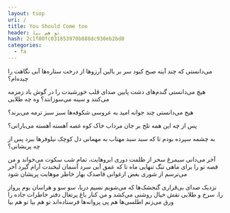 ```yaml
---
layout: tsop
uri: /
title: You Should Come too
header: تو هم بیا
hash: 2c1f80fc031853970b888dc930eb2bd0
categories:
  - fa
---
```


می‌دانستی که چند آینه صبح کبود
سر بر بالین آرزوها
از درخت ستاره‌ها
آبی نگاهت را چیده‌ام؟

هیچ می‌دانستی گندم‌های دشت پایین
صدای قلب خورشیدت را
در گوش باد زمزمه می‌کنند و
سینه می‌سوزانند؟
وه چه طلایی

هیج می‌دانستی چند جوانه امید
به عروسی شکوفه‌ها
سبز سبز ترمه می‌برند؟

پس از چه
این همه تلخ
بر جان مرداب
خاک کوه غصه
آهسته آهسته می‌بارانی؟

به چشمه سپرده بودم
تا که سبد سبد مهتاب
به مهمانی دل کوچک نیلوفرها ببرد
پس از چه پریشانی؟

آخر می‌دانی
سیمرغ سحر
از ظلمت دوری ابروهایت، تمام شب
سکوت می‌خواند
و من
قصه تو را برای ماهی تنگ تنهایی ماه
تا که عمق آبی سرد آسمان لبخندت آرام گیرد
آخر می‌ترسم از شوری بغض ارغوانی قاصدک
بهار خاطر موهایت
پریشان شود

نزدیک صدای بی‌قراری گنجشک‌ها که می‌شویم
نسیم دریا، سو سو و هراسان
بوم پرواز را، سرخ و طلایی
نقش خیال روشنی می‌کشد
و من کنار باغ پرتغال
دفتر خاطرات جاده را ورق می‌زنم
اطلسی‌ها هم پی پروانه‌ها فرستاده‌اند
تو هم بیا
تو هم بیا

